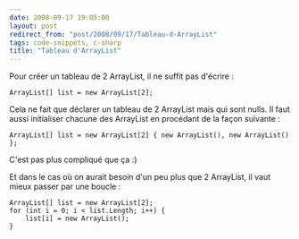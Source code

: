 ```yaml
---
date: 2008-09-17 19:05:00
layout: post
redirect_from: "post/2008/09/17/Tableau-d-ArrayList"
tags: code-snippets, c-sharp
title: "Tableau d'ArrayList"
---
```


Pour créer un tableau de 2 ArrayList, il ne suffit pas d'écrire :

```
ArrayList[] list = new ArrayList[2];
```

Cela ne fait que déclarer un tableau de 2 ArrayList mais qui sont nulls. Il
faut aussi initialiser chacune des ArrayList en procédant de la façon suivante
:

```
ArrayList[] list = new ArrayList[2] { new ArrayList(), new ArrayList() };
```

C'est pas plus compliqué que ça :)

Et dans le cas où on aurait besoin d'un peu plus que 2 ArrayList, il vaut
mieux passer par une boucle :

```
ArrayList[] list = new ArrayList[2];
for (int i = 0; i < list.Length; i++) {
    list[i] = new ArrayList();
}
```
